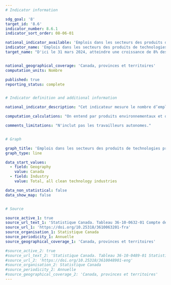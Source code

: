 ```yaml
---
# Indicator information

sdg_goal: '8'
target_id: '8.6'
indicator_number: 8.6.1
indicator_sort_order: 08-06-01

national_indicator_available: 'Emplois dans les secteurs des produits de technologies propres'
indicator_name: 'Emplois dans les secteurs des produits de technologies propres'
target_name: "D'ici le 31 mars 2024, atteindre une croissance de 8% des emplois dans le secteurs des technologies propres"


national_geographical_coverage: 'Canada, provinces et territoires'
computation_units: Nombre

published: true
reporting_status: complete


# Indicator definition and additional information

national_indicator_description: "Cet indicateur mesure le nombre d’emplois qu'on peut attribuer dans les secteurs des produits environnementaux et des technologies propres." 

computation_calculations: "On entend par produits environnementaux et de technologies propres l'ensemble des processus, des produits ou des services qui réduisent les répercussions environnementales par l'une des trois stratégies suivantes : les activités de protection de l'environnement qui préviennent, réduisent ou éliminent la pollution ou toute autre dégradation de l'environnement; les activités de gestion des ressources qui débouchent sur une utilisation plus efficace des ressources naturelles, ce qui permet ainsi d'éviter leur épuisement; l'utilisation de produits qui ont été adaptés pour consommer beaucoup moins de ressources et d'énergie que les quantités établies dans la norme industrielle."

comments_limitations: "N'inclut pas les travailleurs autonomes."


# Graph

graph_title: 'Emplois dans les secteurs des produits de technologies propres'
graph_type: line

data_start_values:
  - field: Geography
    value: Canada
  - field: Industry
    value: Total, all clean technology industries

data_non_statistical: false
data_show_map: false


# Source

source_active_1: true
source_url_text_1: 'Statistique Canada. Tableau 36-10-0632-01 Compte des produits environnementaux et de technologies propres, emplois'
source_url_1: 'https://doi.org/10.25318/3610063201-fra'
source_organisation_1: Statistique Canada
source_periodicity_1: Annuelle
source_geographical_coverage_1: 'Canada, provinces et territoires'

#source_active_2: true
#source_url_text_2: 'Statistique Canada. Tableau 36-10-0489-01 Statistiques du travail conformes au Système de comptabilité nationale (SCN), selon la catégorie d'emploi et l’industrie'
#source_url_2: 'https://doi.org/10.25318/3610048901-eng'
#source_organisation_2: Statistique Canada
#source_periodicity_2: Annuelle
#source_geographical_coverage_2: 'Canada, provinces et territoires'
---
```

